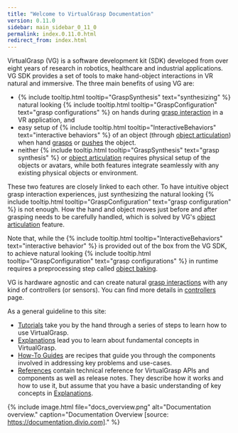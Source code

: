 ```yaml
---
title: "Welcome to VirtualGrasp Documentation"
version: 0.11.0
sidebar: main_sidebar_0_11_0
permalink: index.0.11.0.html
redirect_from: index.html
---
```


VirtualGrasp (VG) is a software development kit (SDK) developed from over eight years of research in robotics, healthcare and industrial applications.
VG SDK provides a set of tools to make hand-object interactions in VR natural and immersive. The three main benefits of using VG are:
* {% include tooltip.html tooltip="GraspSynthesis" text="synthesizing" %} natural looking {% include tooltip.html tooltip="GraspConfiguration" text="grasp configurations" %} on hands during [grasp interaction](grasp_interaction.0.11.0.html) in a VR application, and
* easy setup of {% include tooltip.html tooltip="InteractiveBehaviors" text="interactive behaviors" %} of an object (through [object articulation](object_articulation.0.11.0.html)) when hand [grasps](grasp_interaction.0.11.0.html) or [pushes](push_interaction.0.11.0.html) the object. 
* neither {% include tooltip.html tooltip="GraspSynthesis" text="grasp synthesis" %} or [object articulation](object_articulation.0.11.0.html) requires physical setup of the objects or avatars, while both features integrate seamlessly with any existing physical objects or environment.

These two features are closely linked to each other. 
To have intuitive object grasp interaction experiences, just synthesizing the natural looking 
{% include tooltip.html tooltip="GraspConfiguration" text="grasp configuration" %} is not enough. How the hand and object moves just before and after grasping needs to be carefully handled, which is solved by VG's [object articulation](object_articulation.0.11.0.html) feature.

Note that, while the {% include tooltip.html tooltip="InteractiveBehaviors" text="interactive behavior" %} is provided out of the box from the VG SDK, 
to achieve natural looking {% include tooltip.html tooltip="GraspConfiguration" text="grasp configurations" %} in runtime
requires a preprocessing step called [object baking](object_baking.0.11.0.html).

VG is hardware agnostic and can create natural [grasp interactions](grasp_interaction.0.11.0.html) with any kind of controllers (or sensors). 
You can find more details in [controllers](controllers.0.11.0.html) page.

As a general guideline to this site:

* [Tutorials](unity_get_started_installation.0.11.0.html) take you by the hand through a series of steps to learn how to use VirtualGrasp.
* [Explanations](controllers.0.11.0.html) lead you to learn about fundamental concepts in VirtualGrasp.
* [How-To Guides](unity_component_myvirtualgrasp.0.11.0.html) are recipes that guide you through the components involved in addressing key problems and use-cases.
* [References](virtualgrasp_unityapi.0.11.0.html) contain technical reference for VirtualGrasp APIs and components as well as release notes. They describe how it works and how to use it,
 but assume that you have a basic understanding of key concepts in [Explanations](controllers.0.11.0.html).

{% include image.html file="docs_overview.png" alt="Documentation overview." caption="Documentation Overview [source: https://documentation.divio.com]." %}